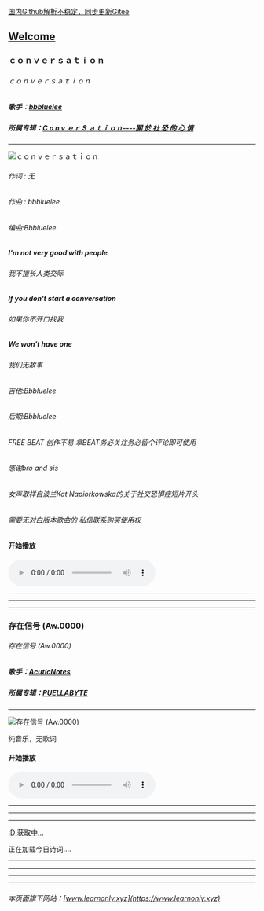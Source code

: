  [国内Github解析不稳定，同步更新Gitee](https://zkeq.gitee.io/)
## [Welcome  ](https://zkeq.github.io/zkeq/%C2%B7index.htm)

### ｃｏｎｖｅｒｓａｔｉｏｎ

###### ｃｏｎｖｅｒｓａｔｉｏｎ

##### 歌手：[bbbluelee](https://music.163.com/artist?id=13791519)

##### 所属专辑：[C o n v ｅｒ S ａｔｉｏｎ----關 於 社 恐 的 心 情](https://music.163.com/album?id=78949146)

----------------

![ｃｏｎｖｅｒｓａｔｉｏｎ](http://p2.music.126.net/s4YQSURqK3AoK6kO83fnQA==/109951164059570393.jpg)

###### 作词 : 无

###### 作曲 : bbbluelee

###### 编曲:Bbbluelee

##### I'm not very good with people

###### 我不擅长人类交际

##### If you don't start a conversation

###### 如果你不开口找我

##### We won't have one

###### 我们无故事

###### 吉他:Bbbluelee

###### 后期:Bbbluelee

###### FREE BEAT 创作不易 拿BEAT务必关注务必留个评论即可使用

###### 感谢bro and sis

###### 女声取样自波兰Kat Napiorkowska的关于社交恐惧症短片开头

###### 需要无对白版本歌曲的 私信联系购买使用权

#### 开始播放

<audio id="bgmMusic" src="http://music.163.com/song/media/outer/url?id=1364001635.mp3" preload="auto" type="audio/mp3" autoplay="" controls=""></audio>

------------------------

---------------

-------------

### 存在信号 (Aw.0000)

###### 存在信号 (Aw.0000)

##### 歌手：[AcuticNotes](https://music.163.com/artist?id=1063210)

##### 所属专辑：[PUELLABYTE](https://music.163.com/album?id=3019831)

---------------

![存在信号 (Aw.0000)](http://p2.music.126.net/9De4HHkOaJ7Dj4gmQbsN9A==/2533274790653318.jpg)

纯音乐，无歌词

#### 开始播放

<audio id="bgmMusic" src="http://music.163.com/song/media/outer/url?id=29405904.mp3" preload="auto" type="audio/mp3" controls=""></audio>


---------------
---------------
---------------



<!-- 请注意，以下的示例包含超链接，您可能需要手动配置样式使其不变色。如果您嫌麻烦，可以移除。 -->
<p id="hitokoto"><a href="#" id="hitokoto_text">:D 获取中...</a></p>
<script>
  fetch('https://v1.hitokoto.cn')
    .then(response => response.json())
    .then(data => {
      const hitokoto = document.getElementById('hitokoto_text')
      hitokoto.href = 'https://hitokoto.cn/?uuid=' + data.uuid
      hitokoto.innerText = data.hitokoto
    })
    .catch(console.error)
</script>




<span id="jinrishici-sentence">正在加载今日诗词....</span>

<script src="https://sdk.jinrishici.com/v2/browser/jinrishici.js" charset="utf-8"></script>




--------------------------

--------------------------

--------------------------

--------------------------



###### 本页面旗下网站：[www.learnonly.xyz](https://www.learnonly.xyz)
